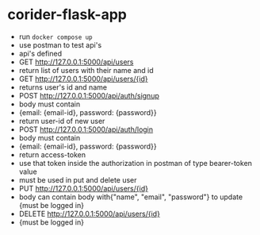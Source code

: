 # corider-flask-app
- run `docker compose up`
- use postman to test api's
- api's defined
- GET http://127.0.0.1:5000/api/users
- return list of users with their name and id
- GET http://127.0.0.1:5000/api/users/{id}
-  returns user's id and name
-  POST http://127.0.0.1:5000/api/auth/signup
-  body must contain
-  {email: {email-id}, password: {password}}
-  return user-id of new user
-  POST http://127.0.0.1:5000/api/auth/login
-  body must contain
-  {email: {email-id}, password: {password}}
-  return access-token
-  use that token inside the authorization in postman of type bearer-token value
-  must be used in put and delete user
-  PUT http://127.0.0.1:5000/api/users/{id}
-  body can contain body with{"name", "email", "password"} to update {must be logged in}
-  DELETE http://127.0.0.1:5000/api/users/{id}
-  {must be logged in}
